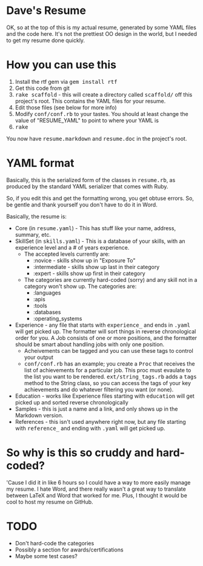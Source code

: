# Dave's Resume

OK, so at the top of this is my actual resume, generated by some YAML files and the code here.  It's not the prettiest OO design in the world, but I needed to get my resume done quickly.

# How you can use this

1. Install the rtf gem via <tt>gem install rtf</tt>
2. Get this code from git
3. <tt>rake scaffold</tt> - this will create a directory called <tt>scaffold/</tt> off this project's root.  This contains the YAML files for your resume.
4. Edit those files (see below for more info)
5. Modify <tt>conf/conf.rb</tt> to your tastes.  You should at least change the value of "RESUME_YAML" to point to where your YAML is
6. <tt>rake</tt>

You now have <tt>resume.markdown</tt> and <tt>resume.doc</tt> in the project's root.

# YAML format

Basically, this is the serialized form of the classes in <tt>resume.rb</tt>, as produced by the standard YAML serializer that comes with Ruby.

So, if you edit this and get the formatting wrong, you get obtuse errors.  So, be gentle and thank yourself you don't have to do it in Word.

Basically, the resume is:

* Core (in <tt>resume.yaml</tt>) - This has stuff like your name, address, summary, etc.
* SkillSet (in <tt>skills.yaml</tt>) - This is a database of your skills, with an experience level and a # of years experience.  
    * The accepted levels currently are:
        * :novice - skills show up in "Exposure To"
        * :intermediate - skills show up last in their category
        * :expert - skills show up first in their category
    * The categories are currently hard-coded (sorry) and any skill not in a category won't show up.  The categories are:
        * :languages
        * :apis
        * :tools
        * :databases
        * :operating_systems
* Experience - any file that starts with <tt>experience_</tt> and ends in <tt>.yaml</tt> will get picked up.  The formatter will sort things in reverse chronological order for you.  A Job consists of one or more positions, and the formatter should be smart about handling jobs with only one position.
  * Acheivements can be tagged and you can use these tags to control your output
  * <tt>conf/conf.rb</tt> has an example; you create a <tt>Proc</tt> that receives the list of achievements for a particular job. This proc must evaulate to the list you want to be rendered.  <tt>ext/string_tags.rb</tt> adds a <tt>tags</tt> method to the String class, so you can access the tags of your key achievements and do whatever filtering you want (or none).
* Education - works like Experience files starting with <tt>education</tt> will get picked up and sorted reverse chronologically
* Samples - this is just a name and a link, and only shows up in the Markdown version.
* References - this isn't used anywhere right now, but any file starting with <tt>reference_</tt>  and ending with <tt>.yaml</tt> will get picked up.

# So why is this so cruddy and hard-coded?

'Cause I did it in like 6 hours so I could have a way to more easily manage my resume.  I hate Word, and there really wasn't a great way to translate between LaTeX and Word that worked for me.  Plus, I thought it would be cool to host my resume on GitHub.

# TODO

* Don't hard-code the categories
* Possibly a section for awards/certifications
* Maybe some test cases?

